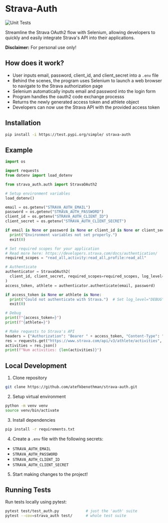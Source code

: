# Strava-Auth
![Unit Tests](https://github.com/atefkbenothman/strava-auth/actions/workflows/test.yaml/badge.svg)

Streamline the Strava OAuth2 flow with Selenium, allowing developers to quickly and easily integrate Strava's API into their applications.

**Disclaimer:** For personal use only!


## How does it work?

* User inputs email, password, client_id, and client_secret into a `.env` file
* Behind the scenes, the program uses Selenium to launch a web browser to navigate to the Strava authorization page
* Selenium automatically inputs email and password into the login form
* Program handles the oauth2 code exchange processs
* Returns the newly generated access token and athlete object
* Developers can now use the Strava API with the provided access token

## Installation
```bash
pip install -i https://test.pypi.org/simple/ strava-auth
```

## Example
```python
import os

import requests
from dotenv import load_dotenv

from strava_auth.auth import StravaOAuth2

# Setup environment variables
load_dotenv()

email = os.getenv("STRAVA_AUTH_EMAIL")
password = os.getenv("STRAVA_AUTH_PASSWORD")
client_id = os.getenv("STRAVA_AUTH_CLIENT_ID")
client_secret = os.getenv("STRAVA_AUTH_CLIENT_SECRET")

if email is None or password is None or client_id is None or client_secret is None:
  print("Environment variables not set properly.")
  exit(0)

# Set required scopes for your application
# Read more here: https://developers.strava.com/docs/authentication/
required_scopes = "read_all,activity:read_all,profile:read_all"

# Authenticate
authenticator = StravaOAuth2(
  client_id, client_secret, required_scopes=required_scopes, log_level="INFO", cache_file="strava-auth-cache.json"
)
access_token, athlete = authenticator.authenticate(email, password)

if access_token is None or athlete is None:
  print("Could not authenticate with Strava.")  # Set log_level="DEBUG" in StravaOAuth2 to get more info
  exit(0)

# Debug
print(f"{access_token=}")
print(f"{athlete=}")

# Make requests to Strava's API
headers = {"Authorization": "Bearer " + access_token, "Content-Type": "application/json"}
res = requests.get("https://www.strava.com/api/v3/athlete/activities", headers=headers)
activities = res.json()
print(f"Num activities: {len(activities)}")
```

## Local Development
1. Clone repository
```bash
git clone https://github.com/atefkbenothman/strava-auth.git
```
2. Setup virtual environment
```bash
python -m venv venv
source venv/bin/activate
```
3. Install dependencies
```bash
pip install -r requirements.txt
```
4. Create a `.env` file with the following secrets:
  * `STRAVA_AUTH_EMAIL`
  * `STRAVA_AUTH_PASSWORD`
  * `STRAVA_AUTH_CLIENT_ID`
  * `STRAVA_AUTH_CLIENT_SECRET`
5. Start making changes to the project!

## Running Tests
Run tests locally using pytest:
```bash
pytest test/test_auth.py            # just the 'auth' suite
pytest --cov=strava_auth test/      # whole test suite
```